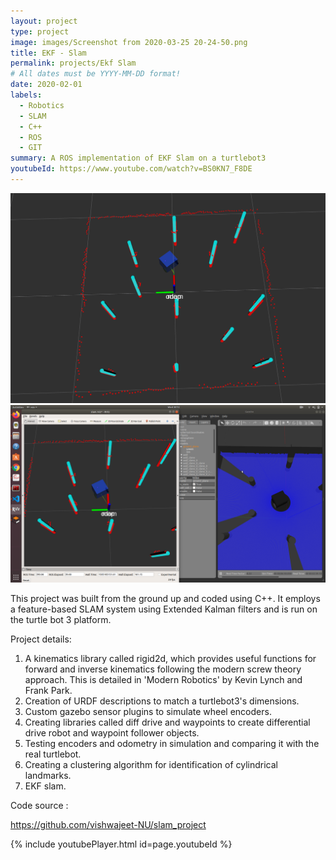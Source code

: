 ```yaml
---
layout: project
type: project
image: images/Screenshot from 2020-03-25 20-24-50.png
title: EKF - Slam
permalink: projects/Ekf Slam 
# All dates must be YYYY-MM-DD format!
date: 2020-02-01
labels:
  - Robotics
  - SLAM
  - C++
  - ROS
  - GIT
summary: A ROS implementation of EKF Slam on a turtlebot3 
youtubeId: https://www.youtube.com/watch?v=BS0KN7_F8DE
---
```


<div class="ui small rounded images">
  <img class="ui image" src="../images/Screenshot from 2020-03-25 20-24-50.png">
  <img class="ui image" src="../images/Screenshot 2020-03-25 20 12 33.png">
</div>

This project was built from the ground up and coded using C++. It employs a feature-based SLAM system using Extended Kalman filters and is run on the turtle bot 3 platform.

Project details:
1) A kinematics library called rigid2d, which provides useful functions for forward and inverse kinematics following the modern screw theory approach. This is detailed in 'Modern Robotics' by Kevin Lynch and Frank Park.
2) Creation of URDF descriptions to match a turtlebot3's dimensions.
3) Custom gazebo sensor plugins to simulate wheel encoders. 
4) Creating libraries called diff drive and waypoints to create differential drive robot and waypoint follower objects.
5) Testing encoders and odometry in simulation and comparing it with the real turtlebot.
6) Creating a clustering algorithm for identification of cylindrical landmarks.
7) EKF slam.

Code source :

https://github.com/vishwajeet-NU/slam_project

  
{% include youtubePlayer.html id=page.youtubeId %}

